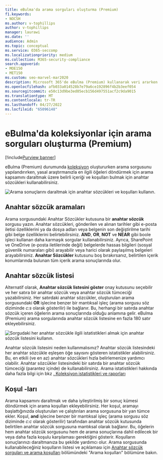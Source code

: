 ```yaml
---
title: eBulma'da arama sorguları oluşturma (Premium)
f1.keywords:
- NOCSH
ms.author: v-tophillips
author: v-tophillips
manager: laurawi
ms.date: ''
audience: Admin
ms.topic: conceptual
ms.service: O365-seccomp
ms.localizationpriority: medium
ms.collection: M365-security-compliance
search.appverid:
- MOE150
- MET150
ms.custom: seo-marvel-mar2020
description: Microsoft 365'de eBulma (Premium) kullanarak veri ararken arama kapsamını daraltmak için anahtar sözcükleri ve koşulları kullanın.
ms.openlocfilehash: afb033a014528b7e79a6ce192896f4b2b3eef054
ms.sourcegitcommit: e50c13d9be3ed05ecb156d497551acf2c9da9015
ms.translationtype: MT
ms.contentlocale: tr-TR
ms.lasthandoff: 04/27/2022
ms.locfileid: "65096148"
---
```

# <a name="build-search-queries-for-collections-in-ediscovery-premium"></a>eBulma'da koleksiyonlar için arama sorguları oluşturma (Premium)

[!include[Purview banner](../includes/purview-rebrand-banner.md)]

eBulma (Premium) durumunda [koleksiyon](collections-overview.md) oluştururken arama sorgusunu yapılandırırken, yasal araştırmanızla en ilgili öğeleri döndürmek için arama kapsamını daraltmak üzere belirli içeriği ve koşulları bulmak için anahtar sözcükleri kullanabilirsiniz.

![Arama sonuçlarını daraltmak için anahtar sözcükleri ve koşulları kullanın.](../media/SearchQueryBox.png)

## <a name="keyword-searches"></a>Anahtar sözcük aramaları

Arama sorgusundaki Anahtar Sözcükler kutusuna bir **anahtar sözcük** sorgusu yazın. Anahtar sözcükleri, gönderilen ve alınan tarihler gibi e-posta iletisi özelliklerini ya da dosya adları veya belgenin son değiştirilme tarihi gibi belge özelliklerini belirtebilirsiniz. **AND**, **OR**, **NOT** ve **NEAR** gibi boole işleci kullanan daha karmaşık sorgular kullanabilirsiniz. Ayrıca, SharePoint ve OneDrive (e-posta iletilerinde değil) belgelerde hassas bilgileri (sosyal güvenlik numaraları gibi) arayabilir veya harici olarak paylaşılmış belgeleri arayabilirsiniz. **Anahtar Sözcükler** kutusunu boş bırakırsanız, belirtilen içerik konumlarında bulunan tüm içerik arama sonuçlarında olur.

## <a name="keyword-list"></a>Anahtar sözcük listesi

Alternatif olarak, **Anahtar sözcük listesini göster** onay kutusunu seçebilir ve her satıra bir anahtar sözcük veya anahtar sözcük tümceciği yazabilirsiniz. Her satırdaki anahtar sözcükler, oluşturulan arama sorgusundaki **OR** işlecine benzer bir mantıksal işleç (arama sorgusu söz diziminde *c:s* olarak gösterilir) ile bağlanır. Bu, herhangi bir satırda anahtar sözcük içeren öğelerin arama sonuçlarında olduğu anlamına gelir. eBulma (Premium) arama sorgularında anahtar sözcük listesine en fazla 180 satır ekleyebilirsiniz.

![Sorgudaki her anahtar sözcükle ilgili istatistikleri almak için anahtar sözcük listesini kullanın.](../media/KeywordListSearch.png)

Anahtar sözcük listesini neden kullanmalısınız? Anahtar sözcük listesindeki her anahtar sözcükle eşleşen öğe sayısını gösteren istatistikler alabilirsiniz. Bu, en etkili (ve en az) anahtar sözcükleri hızla belirlemenize yardımcı olabilir. Anahtar sözcükler listesindeki bir satırda bir anahtar sözcük tümceciği (parantez içinde) de kullanabilirsiniz. Arama istatistikleri hakkında daha fazla bilgi için bkz [. Koleksiyon istatistikleri ve raporları](collection-statistics-reports.md)

## <a name="conditions"></a>Koşul -ları

Arama kapsamını daraltmak ve daha iyileştirilmiş bir sonuç kümesi döndürmek için arama koşulları ekleyebilirsiniz. Her koşul, aramayı başlattığınızda oluşturulan ve çalıştırılan arama sorgusuna bir yan tümce ekler. Koşul, **and** işlecine benzer bir mantıksal işleç (arama sorgusu söz diziminde *c:c* olarak gösterilir) tarafından anahtar sözcük kutusunda belirtilen anahtar sözcük sorgusuna mantıksal olarak bağlanır. Bu, öğelerin hem anahtar sözcük sorgusunu hem de arama sonuçlarına dahil edilecek bir veya daha fazla koşulu karşılaması gerektiğini gösterir. Koşulların sonuçlarınızı daraltmanıza bu şekilde yardımcı olur. Arama sorgusunda kullanabileceğiniz koşulların listesi ve açıklaması için [Anahtar sözcük sorguları ve arama koşulları](keyword-queries-and-search-conditions.md#search-conditions) bölümündeki "Arama koşulları" bölümüne bakın.
